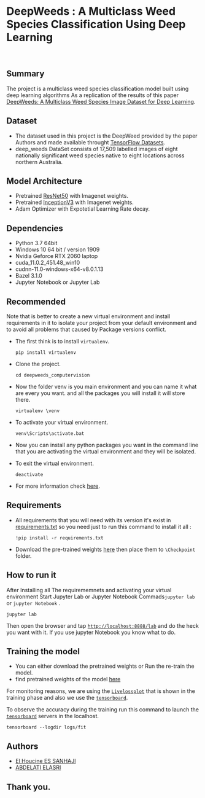 # DeepWeeds : A Multiclass Weed Species Classification Using Deep Learning

<br>

## Summary

The project is a multiclass weed species classification model built using deep learning algorithms As a replication of the results of this paper [DeepWeeds: A Multiclass Weed Species Image Dataset for Deep Learning](https://www.nature.com/articles/s41598%20018%2038343%203).

## Dataset 

- The dataset used in this project is the DeepWeed provided by the paper Authors and made available throught [TensorFlow Datasets](https://www.tensorflow.org/datasets/catalog/deep_weeds).
- deep_weeds DataSet consists of 17,509 labelled images of eight nationally significant weed species native to eight locations across northern Australia.


## Model Architecture

- Pretrained [ResNet50](https://keras.io/api/applications/) with Imagenet weights.
- Pretrained [InceptionV3](https://keras.io/api/applications/) with Imagenet weights.
- Adam Optimizer with Expotetial Learning Rate decay.


## Dependencies

- Python 3.7 64bit
- Windows 10 64 bit / version 1909
- Nvidia Geforce RTX 2060 laptop
- cuda_11.0.2_451.48_win10
- cudnn-11.0-windows-x64-v8.0.1.13
- Bazel 3.1.0
- Jupyter Notebook or Jupyter Lab

## Recommended

Note that is better to create a new virtual environment and install requirements in it to isolate your project from your default environment and to avoid all problems that caused by Package versions conflict.

- The first think is to install ``virtualenv``.

  ``` 
  pip install virtualenv
  ```

- Clone the project.

  ```
  cd deepweeds_computervision
  ```

- Now the folder venv is you main environment and you can name it what are every you want. and all the packages you will install it will store there.

  ```
  virtualenv \venv
  ```

- To activate your virtual environment.

  ```
  venv\Scripts\activate.bat
  ```

- Now you can install any python packages you want in the command line that you are activating the virtual environment and they will be isolated.

- To exit the virtual environment. 

  ```
  deactivate
  ```

- For more information check [here](https://www.datacamp.com/community/tutorials/virtual-environment-in-python).


## Requirements

- All requirements that you will need with its version it's exist in [requirements.txt](/requirements.txt) so you need just to run this command to install it all :

  ```
  !pip install -r requirements.txt
  ```

- Download the pre-trained weights [here](https://drive.google.com/drive/folders/1s2k2Zb3Fgw9JiEQR8hMvnjwSJDGaRZZq?usp=sharing) then place them to `\Checkpoint` folder.

## How to run it

After Installing all The requirememnets and activating your virtual environment Start Jupyter Lab or Jupyter Notebook 
Commads``jupyter lab`` or ``jupyter Notebook`` .

```
jupyter lab
```

Then open the browser and tap [``http://localhost:8888/lab``](http://localhost:8888/lab) and do the heck you want with it.
If you use jupyter Notebook you know what to do.


## Training the model

- You can either download the pretrained weights or Run the re-train the model.
- find pretrained weights of the model [here](https://drive.google.com/drive/folders/1s2k2Zb3Fgw9JiEQR8hMvnjwSJDGaRZZq?usp=sharing)



For monitoring reasons, we are using the [`Livelossplot`](https://github.com/stared/livelossplot) that is shown in the training phase and also we use the [`tensorboard`](https://www.tensorflow.org/tensorboard).

To observe the accuracy during the training run this command to launch the [`tensorboard`](https://www.tensorflow.org/tensorboard) servers in the localhost.

```
tensorboard --logdir logs/fit
```
## Authors

* [El Houcine ES SANHAJI](https://github.com/essanhaji)
* [ABDELATI ELASRI](https://github.com/iElasri)

## Thank you.
